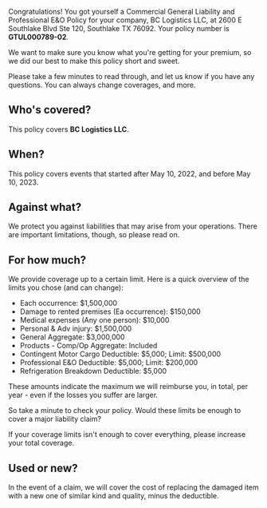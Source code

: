 Congratulations! You got yourself a Commercial General Liability and Professional E&O Policy for your company, BC Logistics LLC, at 2600 E Southlake Blvd Ste 120, Southlake TX 76092. Your policy number is **GTUL000789-02**.

We want to make sure you know what you're getting for your premium, so we did our best to make this policy short and sweet.

Please take a few minutes to read through, and let us know if you have any questions. You can always change coverages, and more.

## Who's covered?
This policy covers **BC Logistics LLC**.

## When?
This policy covers events that started after May 10, 2022, and before May 10, 2023.

## Against what?
We protect you against liabilities that may arise from your operations. There are important limitations, though, so please read on.

## For how much?
We provide coverage up to a certain limit. Here is a quick overview of the limits you chose (and can change):

- Each occurrence: $1,500,000
- Damage to rented premises (Ea occurrence): $150,000
- Medical expenses (Any one person): $10,000
- Personal & Adv injury: $1,500,000
- General Aggregate: $3,000,000
- Products - Comp/Op Aggregate: Included
- Contingent Motor Cargo Deductible: $5,000; Limit: $500,000
- Professional E&O Deductible: $5,000; Limit: $200,000
- Refrigeration Breakdown Deductible: $5,000

These amounts indicate the maximum we will reimburse you, in total, per year - even if the losses you suffer are larger.

So take a minute to check your policy. Would these limits be enough to cover a major liability claim?

If your coverage limits isn't enough to cover everything, please increase your total coverage.

## Used or new?
In the event of a claim, we will cover the cost of replacing the damaged item with a new one of similar kind and quality, minus the deductible.